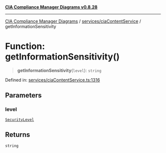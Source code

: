 [**CIA Compliance Manager Diagrams v0.8.28**](../../../README.md)

***

[CIA Compliance Manager Diagrams](../../../modules.md) / [services/ciaContentService](../README.md) / getInformationSensitivity

# Function: getInformationSensitivity()

> **getInformationSensitivity**(`level`): `string`

Defined in: [services/ciaContentService.ts:1316](https://github.com/Hack23/cia-compliance-manager/blob/7619f76b35999bc4eb3f6ff6c1e77c13be78f250/src/services/ciaContentService.ts#L1316)

## Parameters

### level

[`SecurityLevel`](../../../types/cia/type-aliases/SecurityLevel.md)

## Returns

`string`
